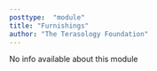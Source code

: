 ```yaml
---
posttype:  "module"  
title: "Furnishings"
author: "The Terasology Foundation"
---
```

No info available about this module
